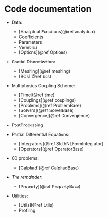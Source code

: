 # Code documentation

- Data:
  - [Analytical Functions](@ref analytical)
  - Coefficients	
  - Parameters
  - Variables
  - [Options](@ref Options)

- Spatial Discretization:
  - [Meshing](@ref meshing)	
  - [BCs](@ref bcs)	

- Multiphysics Coupling Scheme:
  - [Time](@ref time)		
  - [Couplings](@ref couplings)		
  - [Problems](@ref ProblemBase)	
  - [Solvers](@ref SolverBase)	
  - [Convergence](@ref Convergence)

- PostProcessing

- Partial Differential Equations:
  - [Integrators](@ref SlothNLFormIntegrator)	
  - [Operators](@ref OperatorBase)

- 0D problems: 
  - [Calphad](@ref CalphadBase)
- _The remainder_:
  - [Property](@ref PropertyBase)	

- Utilities:
  - [Utils](@ref Utils)
  - Profiling	